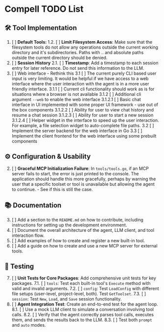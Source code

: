 # Compell TODO List

## 🛠️ Tool Implementation

1. [ ] **Default Tools:**
    1.2. [ ] **Limit Filesystem Access**: Make sure that the filesystem tools do not allow any operations outside the current working directory and it's subdirectories. Paths with .. and absolute paths outside the current directory should be denied.
2. [ ] **Session History**
    2.1. [ ] **Timestamp**: Add a timestamp to each session entry for later reference. Do not send this information to the LLM.
3. [ ] Web interface - Rethink this
    3.1 [ ] The current purely CLI based user input is very limiting. It would be helpful if we have access to a web interface where the user interaction with the agent is in a more user friendly interface.
       3.1.1 [ ] Current cli functionality should work as is for situations where a browser is not available
       3.1.2 [ ] Additional cli argument `--web` to enable the web interface
          3.1.2.1 [ ] Basic chat interface in UI implemented with some proper UI framework - use out of the box components
          3.1.2.2 [ ] Ability for user to view chat history and resume a chat session
          3.1.2.3 [ ] Ability for user to start a new session
          3.1.2.4 [ ] Helper widget in the interface to speed up the user interaction. For example, a file selection widget to auto-complete file paths.
    3.2 [ ] Implement the server backend for the web interface in Go
    3.3 [ ] Implement the client frontend for the web interface using some prebuilt components
## ⚙️ Configuration & Usability

2.  [ ] **Graceful MCP Initialization Failure**: In `tools/tools.go`, if an MCP server fails to start, the error is just printed to the console. The application should handle this more gracefully, perhaps by warning the user that a specific toolset or tool is unavailable but allowing the agent to continue. - See if this is still the case.

## 📚 Documentation

3.  [ ] Add a section to the `README.md` on how to contribute, including instructions for setting up the development environment.
4.  [ ] Document the overall architecture of the agent, LLM client, and tool interaction flow.
5.  [ ] Add examples of how to create and register a new built-in tool.
6.  [ ] Add a guide on how to create and use a new MCP server for external tools.

## 🧪 Testing

7.  [ ] **Unit Tests for Core Packages**: Add comprehensive unit tests for key packages.
    7.1. [ ] `tools`: Test each built-in tool's `Execute` method with valid and invalid arguments.
    7.2. [ ] `config`: Test `LoadConfig` with different file setups (user-level, project-level, both). Test `GetToolset`.
    7.3. [ ] `session`: Test `New`, `Load`, and `Save` session functionality.
8. [ ] **Agent Integration Test**: Create an end-to-end test for the agent loop.
    8.1. [ ] Use a mock LLM client to simulate a conversation involving tool calls.
    8.2. [ ] Verify that the agent correctly parses tool calls, executes them, and sends the results back to the LLM.
    8.3. [ ] Test both `prompt` and `auto` modes.
